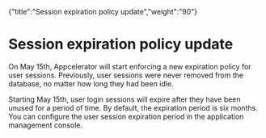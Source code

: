 {"title":"Session expiration policy update","weight":"90"} 

# Session expiration policy update

On May 15th, Appcelerator will start enforcing a new expiration policy for user sessions. Previously, user sessions were never removed from the database, no matter how long they had been idle.

Starting May 15th, user login sessions will expire after they have been unused for a period of time. By default, the expiration period is six months. You can configure the user session expiration period in the application management console.